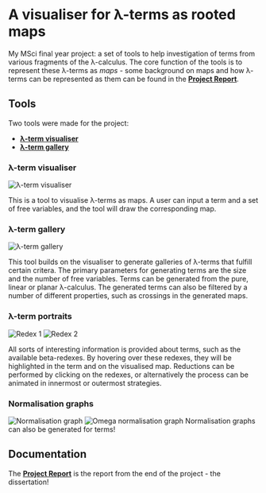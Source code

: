 # A visualiser for λ-terms as rooted maps

My MSci final year project: a set of tools to help investigation of terms from various fragments of the λ-calculus. The core function of the tools is to represent these λ-terms as *maps* - some background on maps and how λ-terms can be represented as them can be found in the **[Project Report](/docs/2019-08-04-project-report.pdf)**.

## Tools
Two tools were made for the project:
* [**λ-term visualiser**](https://www.georgejkaye.com/fyp/visualiser)
* [**λ-term gallery**](https://www.georgejkaye.com/fyp/gallery)

### λ-term visualiser
![λ-term visualiser](/pics/visualiser.png)

This is a tool to visualise λ-terms as maps. A user can input a term and a set of free variables, and the tool will draw the corresponding map.

### λ-term gallery
![λ-term gallery](/pics/gallery.png)

This tool builds on the visualiser to generate galleries of λ-terms that fulfill certain critera. The primary parameters for generating terms are the size and the number of free variables. Terms can be generated from the pure, linear or planar λ-calculus. The generated terms can also be filtered by a number of different properties, such as crossings in the generated maps.

### λ-term portraits
![Redex 1](/pics/redex1.png)
![Redex 2](/pics/redex2.png)

All sorts of interesting information is provided about terms, such as the available beta-redexes. By hovering over these redexes, they will be highlighted in the term and on the visualised map. Reductions can be performed by clicking on the redexes, or alternatively the process can be animated in innermost or outermost strategies.

### Normalisation graphs
![Normalisation graph](/pics/normalisation-graph.png)
![Omega normalisation graph](/pics/omega.png)
Normalisation graphs can also be generated for terms!

## Documentation

The [**Project Report**](/docs/2019-04-08-final-report.pdf) is the report from the end of the project - the dissertation!
